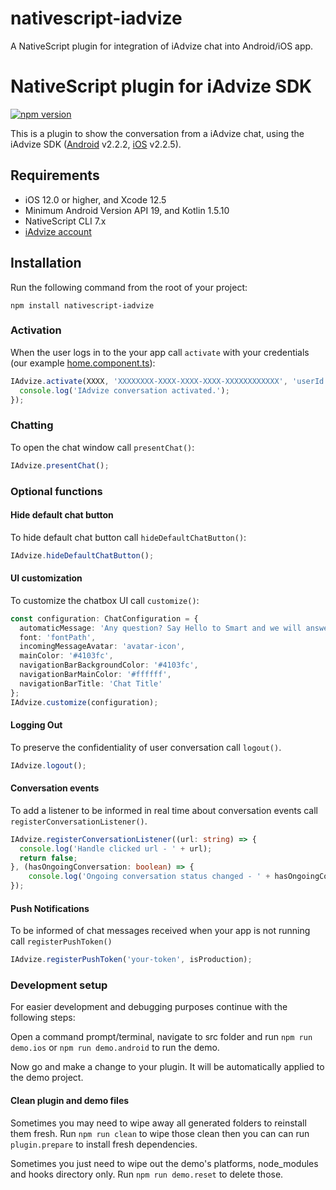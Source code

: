 # nativescript-iadvize
A NativeScript plugin for integration of iAdvize chat into Android/iOS app.

# NativeScript plugin for iAdvize SDK

[![npm version](https://badge.fury.io/js/nativescript-iadvize.svg)](https://www.npmjs.com/package/nativescript-iadvize)

This is a plugin to show the conversation from a iAdvize chat, using the iAdvize SDK ([Android](https://github.com/iadvize/iadvize-android-sdk) v2.2.2, [iOS](https://github.com/iadvize/iadvize-ios-sdk) v2.2.5).

## Requirements
* iOS 12.0 or higher, and Xcode 12.5
* Minimum Android Version API 19, and Kotlin 1.5.10
* NativeScript CLI 7.x
* [iAdvize account](https://www.iadvize.com/)

## Installation
Run the following command from the root of your project:

```console
npm install nativescript-iadvize
```

### Activation
When the user logs in to the your app call `activate` with your credentials (our example [home.component.ts](./demo/src/app/home/home.component.ts)):
```ts
IAdvize.activate(XXXX, 'XXXXXXXX-XXXX-XXXX-XXXX-XXXXXXXXXXXX', 'userId', () => {
  console.log('IAdvize conversation activated.');
});
```

### Chatting
To open the chat window call `presentChat()`:
```ts
IAdvize.presentChat();
```

### Optional functions

#### Hide default chat button
To hide default chat button call `hideDefaultChatButton()`:
```ts
IAdvize.hideDefaultChatButton();
```

#### UI customization
To customize the chatbox UI call `customize()`:
```ts
const configuration: ChatConfiguration = {
  automaticMessage: 'Any question? Say Hello to Smart and we will answer you as soon as possible! 😊',
  font: 'fontPath',
  incomingMessageAvatar: 'avatar-icon',
  mainColor: '#4103fc',
  navigationBarBackgroundColor: '#4103fc',
  navigationBarMainColor: '#ffffff',
  navigationBarTitle: 'Chat Title'
};
IAdvize.customize(configuration);
```

#### Logging Out
To preserve the confidentiality of user conversation call `logout()`.

```ts
IAdvize.logout();
```

#### Conversation events
To add a listener to be informed in real time about conversation events call `registerConversationListener()`.

```ts
IAdvize.registerConversationListener((url: string) => {
  console.log('Handle clicked url - ' + url);
  return false;
}, (hasOngoingConversation: boolean) => {
    console.log('Ongoing conversation status changed - ' + hasOngoingConversation);
});
```


#### Push Notifications
To be informed of chat messages received when your app is not running call `registerPushToken()`
```ts
IAdvize.registerPushToken('your-token', isProduction);
```

### Development setup

For easier development and debugging purposes continue with the following steps:

Open a command prompt/terminal, navigate to src folder and run `npm run demo.ios` or `npm run demo.android` to run the demo.

Now go and make a change to your plugin. It will be automatically applied to the demo project.

#### Clean plugin and demo files

Sometimes you may need to wipe away all generated folders to reinstall them fresh.
Run `npm run clean` to wipe those clean then you can can run `plugin.prepare` to install fresh dependencies.

Sometimes you just need to wipe out the demo's platforms, node_modules and hooks directory only.
Run ```npm run demo.reset``` to delete those.
